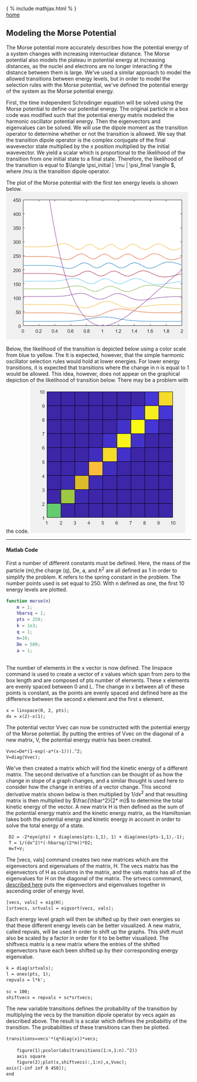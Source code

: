 { % include mathjax.html % }  
[home](/README.md)

## Modeling the Morse Potential  

  
The Morse potential more accurately describes how the potential energy of a system changes with increasing internuclear distance. The Morse potential also models the plateau in potential energy at increasing distances, as the nuclei and electrons are no longer interacting if the distance between them is large. We've used a similar approach to model the allowed transitions between energy levels, but in order to model the selection rules with the Morse potential, we've defined the potential energy of the system as the Morse potential energy. 

First, the time independent Schrodinger equation will be solved using the Morse potential to define our potential energy. The original particle in a box code was modified such that the potential energy matrix modeled the harmonic oscillator potential energy. Then the eigenvectors and eigenvalues can be solved. We will use the dipole moment as the transition operator to determine whether or not the transition is allowed. We say that the transition dipole operator is the complex conjugate of the final wavevector state multiplied by the x position multiplied by the initial wavevector. We yield a scalar which is proportional to the likelihood of the transition from one initial state to a final state. Therefore, the likelihood of the transition is equal to $\langle \psi_initial | \mu | \psi_final \rangle $, where $/mu$ is the transition dipole operator. 

The plot of the Morse potential with the first ten energy levels is shown below. 
![Morse](/morseplot.PNG)

Below, the likelihood of the transition is depicted below using a color scale from blue to yellow. The 
It is expected, however, that the simple harmonic oscillator selection rules would hold at lower energies. For lower energy transitions, it is expected that transitions where the change in n is equal to 1 would be allowed. This idea, however, does not appear on the graphical depiction of the likelihood of transition below. There may be a problem with the code. 
![Morse](/morseprob.PNG)

--------------
#### Matlab Code

First a number of different constants must be defined. Here, the mass of the particle (m),the charge (q), De, a, and ${\hbar^2}$ are all defined as 1 in order to simplify the problem. K refers to the spring constant in the problem. The number points used is set equal to 250. With n defined as one, the first 10 energy levels are plotted. 
```Matlab
function morse(n)
    m = 1;
    hbarsq = 1; 
    pts = 250;
    k = 1e3;
    q = 1;
    n=10;
    De = 500;
    a = 1;
    
```

The number of elements in the x vector is now defined. The linspace command is used to create a vector of x values which span from zero to the box length and are composed of pts number of elements. These x elements are evenly spaced between 0 and L. The change in x between all of these points is constant, as the points are evenly spaced and defined here as the difference between the second x element and the first x element.

```
x = linspace(0, 2, pts);
dx = x(2)-x(1);

```

The potential vector Vvec can now be constructed with the potential energy of the Morse potential. By putting the entries of Vvec on the diagonal of a new matrix, V, the potential energy matrix has been created.


```
Vvec=De*(1-exp(-a*(x-1))).^2;
V=diag(Vvec);
```

We've then created a matrix which will find the kinetic energy of a different matrix. The second derivative of a function can be thought of as how the change in slope of a graph changes, and a similar thought is used here to consider how the change in entries of a vector change. This second derivative matrix shown below is then multiplied by ${1/dx^2}$ and that resulting matrix is then multiplied by $\frac{\hbar^2}{2* m}$ to determine the total kinetic energy of the vector. A new matrix H is then defined as the sum of the potential energy matrix and the kinetic energy matrix, as the Hamiltonian takes both the potential energy and kinetic energy in account in order to solve the total energy of a state.

```
 D2 = -2*eye(pts) + diag(ones(pts-1,1), 1) + diag(ones(pts-1,1),-1);   
 T = 1/(dx^2)*(-hbarsq/(2*m))*D2;
 H=T+V; 
```

The [vecs, vals] command creates two new matrices which are the eigenvectors and eigenvalues of the matrix, H. The vecs matrix has the eigenvectors of H as columns in the matrix, and the vals matrix has all of the eigenvalues for H on the diagonal of the matrix. 
The srtvecs commmand, [described here](/Eigsort.md) puts the eigenvectors and eigenvalues together in ascending order of energy level. 

```
[vecs, vals] = eig(H);
[srtvecs, srtvals] = eigsort(vecs, vals);

```

Each energy level graph will then be shifted up by their own energies so that these different energy levels can be better visualized. A new matrix, called repvals, will be used in order to shift up the graphs. This shift must also be scaled by a factor in order for it to be better visualized. The shiftvecs matrix is a new matrix where the entries of the shifted eigenvectors have each been shifted up by their corresponding energy eigenvalue. 

```
k = diag(srtvals);
l = ones(pts, 1);
repvals = l*k';

sc = 100;
shiftvecs = repvals + sc*srtvecs;
```

The new variable transitions defines the probability of the transition by multiplying the vecs by the transition dipole operator by vecs again as described above. The result is a scalar which defines the probabiltiy of the transition. The probabilities of these transitions can then be plotted. 

```
transitions=vecs'*(q*diag(x))*vecs;

    figure(1);pcolor(abs(transitions(1:n,1:n).^2))
    axis square
    figure(2);plot(x,shiftvecs(:,1:n),x,Vvec); 
axis([-inf inf 0 450]);
end
```


